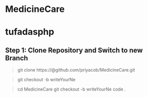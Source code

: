 # MedicineCare
# tufadasphp 

## Step 1: Clone Repository and Switch to new Branch
> git clone https://@github.com/priyacob/MedicineCare.git

> git checkout -b writeYourNe

> cd MedicineCare
> git checkout -b writeYourNe
code .

